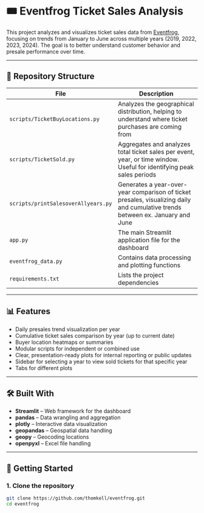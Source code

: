 # 🎟️ Eventfrog Ticket Sales Analysis

This project analyzes and visualizes ticket sales data from [Eventfrog](https://eventfrog.ch), focusing on trends from January to June across multiple years (2019, 2022, 2023, 2024). The goal is to better understand customer behavior and presale performance over time.

---

## 📁 Repository Structure

| File                        | Description |
|----------------------------|-------------|
| `scripts/TicketBuyLocations.py`    | Analyzes the geographical distribution, helping to understand where ticket purchases are coming from |
| `scripts/TicketSold.py`            | Aggregates and analyzes total ticket sales per event, year, or time window. Useful for identifying peak sales periods |
| `scripts/printSalesoverAllyears.py`| Generates a year-over-year comparison of ticket presales, visualizing daily and cumulative trends between ex. January and June |
| `app.py`                   | The main Streamlit application file for the dashboard |
| `eventfrog_data.py`        | Contains data processing and plotting functions |
| `requirements.txt`         | Lists the project dependencies |

---

## 📊 Features

- Daily presales trend visualization per year
- Cumulative ticket sales comparison by year (up to current date)
- Buyer location heatmaps or summaries
- Modular scripts for independent or combined use
- Clear, presentation-ready plots for internal reporting or public updates
- Sidebar for selecting a year to view sold tickets for that specific year
- Tabs for different plots

---

## 🛠️ Built With

- **Streamlit** – Web framework for the dashboard
- **pandas** – Data wrangling and aggregation
- **plotly** – Interactive data visualization
- **geopandas** – Geospatial data handling
- **geopy** – Geocoding locations
- **openpyxl** – Excel file handling

---

## 🚀 Getting Started

### 1. Clone the repository

```bash
git clone https://github.com/thomkell/eventfrog.git
cd eventfrog
